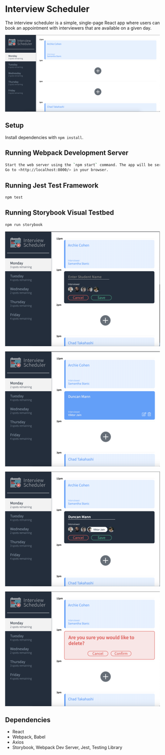# Interview Scheduler 

The interview scheduler is a simple, single-page React app where users can book an appointment with interviewers that are available on a given day. 

![Screenshot1](https://github.com/duncan-mann/scheduler/blob/master/screenshots/Screen%20Shot%202019-11-06%20at%2012.33.39%20PM.png?raw=true)

## Setup

Install dependencies with `npm install`.

## Running Webpack Development Server

```sh
Start the web server using the `npm start` command. The app will be served at <http://localhost:8000/>.
Go to <http://localhost:8000/> in your browser.
```

## Running Jest Test Framework

```sh
npm test
```

## Running Storybook Visual Testbed

```sh
npm run storybook
```



![Screenshot2](https://github.com/duncan-mann/scheduler/blob/master/screenshots/Screen%20Shot%202019-11-06%20at%2012.48.07%20PM.png?raw=true)

![Screenshot3](https://github.com/duncan-mann/scheduler/blob/master/screenshots/Screen%20Shot%202019-11-06%20at%2012.48.50%20PM.png?raw=true)

![Screenshot4](https://github.com/duncan-mann/scheduler/blob/master/screenshots/Screen%20Shot%202019-11-06%20at%2012.49.50%20PM.png?raw=true)

![Screenshot5](https://github.com/duncan-mann/scheduler/blob/master/screenshots/Screen%20Shot%202019-11-06%20at%2012.50.18%20PM.png?raw=true)


## Dependencies

- React
- Webpack, Babel
- Axios
- Storybook, Webpack Dev Server, Jest, Testing Library

